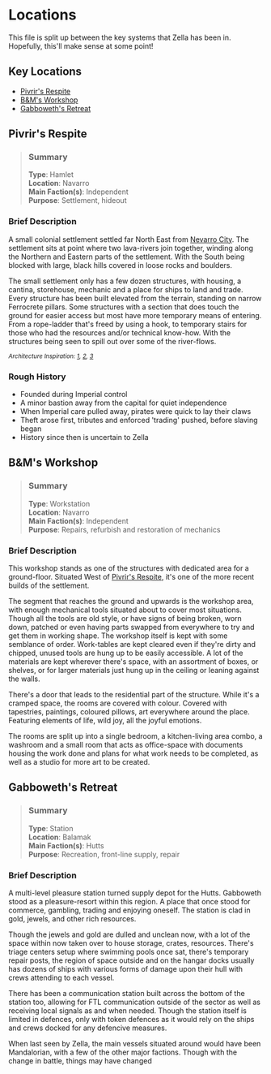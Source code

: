 # Locations

This file is split up between the key systems that Zella has been in. Hopefully, this'll make sense at some point!

## Key Locations

- [Pivrir's Respite](#pivrirs-respite)
- [B&M's Workshop](#bms-workshop)
- [Gabboweth's Retreat](#gabboweths-retreat)

## Pivrir's Respite

> ### Summary <Pivrir>
>
> **Type**: Hamlet<br>
> **Location**: Navarro<br>
> **Main Faction(s)**: Independent<br>
> **Purpose**: Settlement, hideout<br>

### Brief Description <Pivrir>

A small colonial settlement settled far North East from [Nevarro City](https://starwars.fandom.com/wiki/Nevarro_City "Wookiepedia"). The settlement sits at point where two lava-rivers join together, winding along the Northern and Eastern parts of the settlement. With the South being blocked with large, black hills covered in loose rocks and boulders.

The small settlement only has a few dozen structures, with housing, a cantina, storehouse, mechanic and a place for ships to land and trade. Every structure has been built elevated from the terrain, standing on narrow Ferrocrete pillars. Some structures with a section that does touch the ground for easier access but most have more temporary means of entering. From a rope-ladder that's freed by using a hook, to temporary stairs for those who had the resources and/or technical know-how. With the structures being seen to spill out over some of the river-flows.

<sub>*Architecture Inspiration: [1](https://cdn.thespaces.com/wp-content/uploads/2018/10/Paris-property-utopie-marc-held-gif-yvette.jpg), [2](http://news.bbc.co.uk/nol/shared/spl/hi/pop_ups/06/africa_enl_1146054429/img/1.jpg), [3](https://www.houspect.com.au/nt/wp-content/uploads/sites/5/2015/08/bigstock-Fishing-Village-With-Wooden-Ho-389032831.jpg)*</sub>

### Rough History <Pivrir>

- Founded during Imperial control
- A minor bastion away from the capital for quiet independence
- When Imperial care pulled away, pirates were quick to lay their claws
- Theft arose first, tributes and enforced 'trading' pushed, before slaving began
- History since then is uncertain to Zella

## B&M's Workshop

> ### Summary <BM>
>
> **Type**: Workstation<br>
> **Location**: Navarro<br>
> **Main Faction(s)**: Independent<br>
> **Purpose**: Repairs, refurbish and restoration of mechanics<br>

### Brief Description <BM>

This workshop stands as one of the structures with dedicated area for a ground-floor. Situated West of [Pivrir's Respite](#pivrirs-respite), it's one of the more recent builds of the settlement.

The segment that reaches the ground and upwards is the workshop area, with enough mechanical tools situated about to cover most situations. Though all the tools are old style, or have signs of being broken, worn down, patched or even having parts swapped from everywhere to try and get them in working shape. The workshop itself is kept with some semblance of order. Work-tables are kept cleared even if they're dirty and chipped, unused tools are hung up to be easily accessible. A lot of the materials are kept wherever there's space, with an assortment of boxes, or shelves, or for larger materials just hung up in the ceiling or leaning against the walls.

There's a door that leads to the residential part of the structure. While it's a cramped space, the rooms are covered with colour. Covered with tapestries, paintings, coloured pillows, art everywhere around the place. Featuring elements of life, wild joy, all the joyful emotions.

The rooms are split up into a single bedroom, a kitchen-living area combo, a washroom and a small room that acts as office-space with documents housing the work done and plans for what work needs to be completed, as well as a studio for more art to be created.

## Gabboweth's Retreat

> ### Summary <Gabboweth>
>
> **Type**: Station<br>
> **Location**: Balamak<br>
> **Main Faction(s)**: Hutts<br>
> **Purpose**: Recreation, front-line supply, repair<br>

### Brief Description <Gabboweth>

A multi-level pleasure station turned supply depot for the Hutts. Gabboweth stood as a pleasure-resort within this region. A place that once stood for commerce, gambling, trading and enjoying oneself. The station is clad in gold, jewels, and other rich resources.

Though the jewels and gold are dulled and unclean now, with a lot of the space within now taken over to house storage, crates, resources. There's triage centers setup where swimming pools once sat, there's temporary repair posts, the region of space outside and on the hangar docks usually has dozens of ships with various forms of damage upon their hull with crews attending to each vessel.

There has been a communication station built across the bottom of the station too, allowing for FTL communication outside of the sector as well as receiving local signals as and when needed. Though the station itself is limited in defences, only with token defences as it would rely on the ships and crews docked for any defencive measures.

When last seen by Zella, the main vessels situated around would have been Mandalorian, with a few of the other major factions. Though with the change in battle, things may have changed

##
